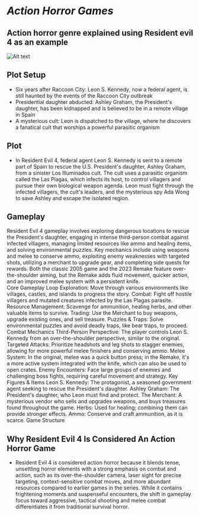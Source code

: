 # _Action Horror Games_
## Action horror genre explained using Resident evil 4 as an example
![Alt text](https://www.gematsu.com/wp-content/uploads/2022/06/RE4-Remake-Ann_06-02-22.jpg?w=640)
## Plot Setup
* Six years after Raccoon City: Leon S. Kennedy, now a federal agent, is still haunted by the events of the Raccoon City outbreak
* Presidential daughter abducted: Ashley Graham, the President's daughter, has been kidnapped and is believed to be in a remote village in Spain
* A mysterious cult: Leon is dispatched to the village, where he discovers a fanatical cult that worships a powerful parasitic organism


## Plot
- In Resident Evil 4, federal agent Leon S. Kennedy is sent to a remote part of Spain to rescue the U.S. President's daughter, Ashley Graham, from a sinister Los Illuminados cult. The cult uses a parasitic organism called the Las Plagas, which infects its host, to control villagers and pursue their own biological weapon agenda. Leon must fight through the infected villagers, the cult's leaders, and the mysterious spy Ada Wong to save Ashley and escape the isolated region.  

## Gameplay
Resident Evil 4 gameplay involves exploring dangerous locations to rescue the President's daughter, engaging in intense third-person combat against infected villagers, managing limited resources like ammo and healing items, and solving environmental puzzles. Key mechanics include using weapons and melee to conserve ammo, exploiting enemy weaknesses with targeted shots, utilizing a merchant to upgrade gear, and completing side quests for rewards. Both the classic 2005 game and the 2023 Remake feature over-the-shoulder aiming, but the Remake adds fluid movement, quicker action, and an improved melee system with a persistent knife.  
Core Gameplay Loop
Exploration: Move through various environments like villages, castles, and islands to progress the story. 
Combat: Fight off hostile villagers and mutated creatures infected by the Las Plagas parasite. 
Resource Management: Scavenge for ammunition, healing herbs, and other valuable items to survive. 
Trading: Use the Merchant to buy weapons, upgrade existing ones, and sell treasure. 
Puzzles & Traps: Solve environmental puzzles and avoid deadly traps, like bear traps, to proceed. 
Combat Mechanics
Third-Person Perspective: The player controls Leon S. Kennedy from an over-the-shoulder perspective, similar to the original. 
Targeted Attacks: Prioritize headshots and leg shots to stagger enemies, allowing for more powerful melee finishers and conserving ammo. 
Melee System: In the original, melee was a quick button press; in the Remake, it's a more active system integrated with the knife, which can also be used to open crates. 
Enemy Encounters: Face large groups of enemies and challenging boss fights, requiring careful movement and strategy. 
Key Figures & Items
Leon S. Kennedy: The protagonist, a seasoned government agent seeking to rescue the President's daughter. 
Ashley Graham: The President's daughter, who Leon must find and protect. 
The Merchant: A mysterious vendor who sells and upgrades weapons, and buys treasures found throughout the game. 
Herbs: Used for healing; combining them can provide stronger effects. 
Ammo: Conserve and craft ammunition, as it is scarce. 
Game Structure
## Why Resident Evil 4 Is Considered An Action Horror Game
- Resident Evil 4 is considered action horror because it blends tense, unsettling horror elements with a strong emphasis on combat and action, such as its over-the-shoulder camera, laser sight for precise targeting, context-sensitive combat moves, and more abundant resources compared to earlier games in the series. While it contains frightening moments and suspenseful encounters, the shift in gameplay focus toward aggressive, tactical shooting and melee combat differentiates it from traditional survival horror.  
